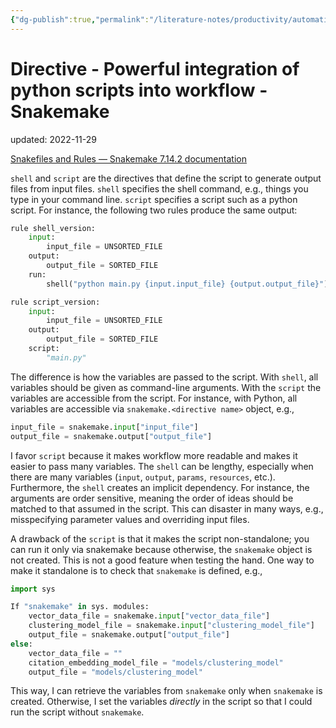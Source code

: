 ```yaml
---
{"dg-publish":true,"permalink":"/literature-notes/productivity/automation/directive-powerful-integration-of-python-scripts-into-workflow-snakemake/","dgHomeLink":true,"dgPassFrontmatter":false}
---
```



# Directive - Powerful integration of python scripts into workflow - Snakemake
updated: 2022-11-29

[Snakefiles and Rules — Snakemake 7.14.2 documentation](https://snakemake.readthedocs.io/en/stable/snakefiles/rules.html#external-scripts)

`shell` and `script` are the directives that define the script to generate output files from input files. `shell` specifies the shell command, e.g., things you type in your command line. `script` specifies a script such as a python script. For instance, the following two rules produce the same output: 

```python 
rule shell_version: 
	input: 
		input_file = UNSORTED_FILE
	output:
		output_file = SORTED_FILE
	run:
		shell("python main.py {input.input_file} {output.output_file}")

rule script_version: 
	input: 
		input_file = UNSORTED_FILE
	output:
		output_file = SORTED_FILE
	script:
		"main.py"
```

The difference is how the variables are passed to the script. With `shell`, all variables should be given as command-line arguments. With the `script` the variables are accessible from the script. For instance, with Python, all variables are accessible via `snakemake.<directive name>` object, e.g., 
```python 
input_file = snakemake.input["input_file"]
output_file = snakemake.output["output_file"]
```

I favor `script` because it makes workflow more readable and makes it easier to pass many variables. The `shell` can be lengthy, especially when there are many variables (`input`, `output`, `params`, `resources`, etc.). Furthermore, the `shell` creates an implicit dependency. For instance, the arguments are order sensitive, meaning the order of ideas should be matched to that assumed in the script. This can disaster in many ways, e.g., misspecifying parameter values and overriding input files.

A drawback of the `script` is that it makes the script non-standalone; you can run it only via snakemake because otherwise, the `snakemake` object is not created. This is not a good feature when testing the hand.  One way to make it standalone is to check that `snakemake` is defined, e.g., 
```python
import sys

If "snakemake" in sys. modules:
    vector_data_file = snakemake.input["vector_data_file"]
    clustering_model_file = snakemake.input["clustering_model_file"]
    output_file = snakemake.output["output_file"]
else:
    vector_data_file = ""
    citation_embedding_model_file = "models/clustering_model"
    output_file = "models/clustering_model"
```
This way, I can retrieve the variables from `snakemake` only when `snakemake` is created. Otherwise, I set the variables *directly* in the script so that I could run the script without `snakemake`. 